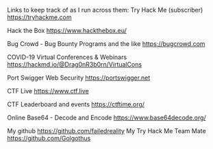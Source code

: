 Links to keep track of as I run across them:
Try Hack Me (subscriber)
https://tryhackme.com

Hack the Box
https://www.hackthebox.eu/

Bug Crowd - Bug Bounty Programs and the like
https://bugcrowd.com

COVID-19 Virtual Conferences & Webinars
https://hackmd.io/@Drag0nR3b0rn/VirtualCons

Port Swigger Web Security
https://portswigger.net

CTF Live
https://www.ctf.live

CTF Leaderboard and events
https://ctftime.org/

Online Base64 - Decode and Encode
https://www.base64decode.org/




My github
https://github.com/failedreality
My Try Hack Me Team Mate
https://github.com/Golgothus


